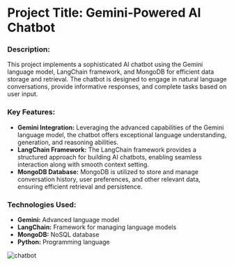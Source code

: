 # **Project Title:** Gemini-Powered AI Chatbot

### **Description:**
This project implements a sophisticated AI chatbot using the Gemini language model, LangChain framework, and MongoDB for efficient data storage and retrieval. The chatbot is designed to engage in natural language conversations, provide informative responses, and complete tasks based on user input.

### **Key Features:**
- **Gemini Integration:** Leveraging the advanced capabilities of the Gemini language model, the chatbot offers exceptional language understanding, generation, and reasoning abilities.
- **LangChain Framework:** The LangChain framework provides a structured approach for building AI chatbots, enabling seamless interaction along with smooth context setting.
- **MongoDB Database:** MongoDB is utilized to store and manage conversation history, user preferences, and other relevant data, ensuring efficient retrieval and persistence.

### **Technologies Used:**
- **Gemini:** Advanced language model
- **LangChain:** Framework for managing language models
- **MongoDB:** NoSQL database
- **Python:** Programming language

![chatbot](https://github.com/user-attachments/assets/61e2a12a-0e82-42fd-83f1-a09ea5d27f84)
